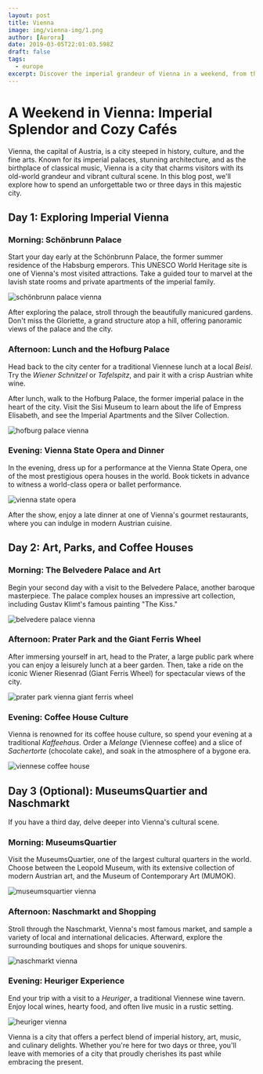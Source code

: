 ```yaml
---
layout: post
title: Vienna
image: img/vienna-img/1.png
author: [Aurora]
date: 2019-03-05T22:01:03.598Z
draft: false
tags:
  - europe
excerpt: Discover the imperial grandeur of Vienna in a weekend, from the opulent Schönbrunn Palace to the historic coffee houses, and immerse yourself in a city where classical music, art, and culinary delights intertwine for an unforgettable cultural experience.
---
```


# A Weekend in Vienna: Imperial Splendor and Cozy Cafés

Vienna, the capital of Austria, is a city steeped in history, culture, and the fine arts. Known for its imperial palaces, stunning architecture, and as the birthplace of classical music, Vienna is a city that charms visitors with its old-world grandeur and vibrant cultural scene. In this blog post, we'll explore how to spend an unforgettable two or three days in this majestic city.

## Day 1: Exploring Imperial Vienna

### Morning: Schönbrunn Palace

Start your day early at the Schönbrunn Palace, the former summer residence of the Habsburg emperors. This UNESCO World Heritage site is one of Vienna's most visited attractions. Take a guided tour to marvel at the lavish state rooms and private apartments of the imperial family.

![ schönbrunn palace vienna](img/vienna-img/1.png)

After exploring the palace, stroll through the beautifully manicured gardens. Don't miss the Gloriette, a grand structure atop a hill, offering panoramic views of the palace and the city.

### Afternoon: Lunch and the Hofburg Palace

Head back to the city center for a traditional Viennese lunch at a local *Beisl*. Try the *Wiener Schnitzel* or *Tafelspitz*, and pair it with a crisp Austrian white wine.

After lunch, walk to the Hofburg Palace, the former imperial palace in the heart of the city. Visit the Sisi Museum to learn about the life of Empress Elisabeth, and see the Imperial Apartments and the Silver Collection.

![ hofburg palace vienna](img/vienna-img/2.png)

### Evening: Vienna State Opera and Dinner

In the evening, dress up for a performance at the Vienna State Opera, one of the most prestigious opera houses in the world. Book tickets in advance to witness a world-class opera or ballet performance.

![ vienna state opera](img/vienna-img/3.png)

After the show, enjoy a late dinner at one of Vienna's gourmet restaurants, where you can indulge in modern Austrian cuisine.

## Day 2: Art, Parks, and Coffee Houses

### Morning: The Belvedere Palace and Art

Begin your second day with a visit to the Belvedere Palace, another baroque masterpiece. The palace complex houses an impressive art collection, including Gustav Klimt's famous painting "The Kiss."

![ belvedere palace vienna](img/vienna-img/4.png)

### Afternoon: Prater Park and the Giant Ferris Wheel

After immersing yourself in art, head to the Prater, a large public park where you can enjoy a leisurely lunch at a beer garden. Then, take a ride on the iconic Wiener Riesenrad (Giant Ferris Wheel) for spectacular views of the city.

![ prater park vienna giant ferris wheel](img/vienna-img/5.png)

### Evening: Coffee House Culture

Vienna is renowned for its coffee house culture, so spend your evening at a traditional *Kaffeehaus*. Order a *Melange* (Viennese coffee) and a slice of *Sachertorte* (chocolate cake), and soak in the atmosphere of a bygone era.

![ viennese coffee house](img/vienna-img/6.png)

## Day 3 (Optional): MuseumsQuartier and Naschmarkt

If you have a third day, delve deeper into Vienna's cultural scene.

### Morning: MuseumsQuartier

Visit the MuseumsQuartier, one of the largest cultural quarters in the world. Choose between the Leopold Museum, with its extensive collection of modern Austrian art, and the Museum of Contemporary Art (MUMOK).

![ museumsquartier vienna](img/vienna-img/7.png)

### Afternoon: Naschmarkt and Shopping

Stroll through the Naschmarkt, Vienna's most famous market, and sample a variety of local and international delicacies. Afterward, explore the surrounding boutiques and shops for unique souvenirs.

![ naschmarkt vienna](img/vienna-img/8.png)

### Evening: Heuriger Experience

End your trip with a visit to a *Heuriger*, a traditional Viennese wine tavern. Enjoy local wines, hearty food, and often live music in a rustic setting.

![ heuriger vienna](img/vienna-img/9.png)

Vienna is a city that offers a perfect blend of imperial history, art, music, and culinary delights. Whether you're here for two days or three, you'll leave with memories of a city that proudly cherishes its past while embracing the present.